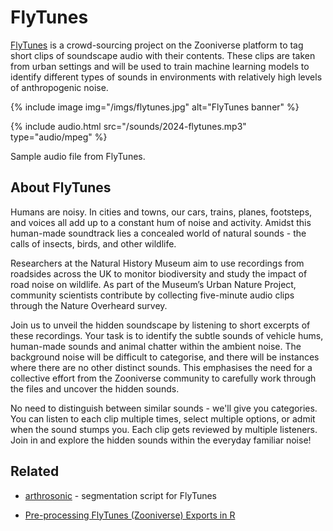 # FlyTunes

[FlyTunes](https://www.zooniverse.org/projects/nhmcommunityscience/flytunes) is a crowd-sourcing project on the Zooniverse platform to tag short clips of soundscape audio with their contents. These clips are taken from urban settings and will be used to train machine learning models to identify different types of sounds in environments with relatively high levels of anthropogenic noise.

{% include image img="/imgs/flytunes.jpg" alt="FlyTunes banner" %}

{% include audio.html src="/sounds/2024-flytunes.mp3" type="audio/mpeg" %}

Sample audio file from FlyTunes.

## About FlyTunes

Humans are noisy. In cities and towns, our cars, trains, planes, footsteps, and voices all add up to a constant hum of noise and activity. Amidst this human-made soundtrack lies a concealed world of natural sounds - the calls of insects, birds, and other wildlife.

Researchers at the Natural History Museum aim to use recordings from roadsides across the UK to monitor biodiversity and study the impact of road noise on wildlife. As part of the Museum’s Urban Nature Project, community scientists contribute by collecting five-minute audio clips through the Nature Overheard survey.

Join us to unveil the hidden soundscape by listening to short excerpts of these recordings. Your task is to identify the subtle sounds of vehicle hums, human-made sounds and animal chatter within the ambient noise. The background noise will be difficult to categorise, and there will be instances where there are no other distinct sounds. This emphasises the need for a collective effort from the Zooniverse community to carefully work through the files and uncover the hidden sounds.

No need to distinguish between similar sounds - we'll give you categories. You can listen to each clip multiple times, select multiple options, or admit when the sound stumps you. Each clip gets reviewed by multiple listeners. Join in and explore the hidden sounds within the everyday familiar noise!

## Related

- [arthrosonic](https://github.com/edwbaker/arthrosonic) - segmentation script for FlyTunes

- [Pre-processing FlyTunes (Zooniverse) Exports in R](https://reports.ebaker.me.uk/NHMDE-FlyTunes-Preprocess)
